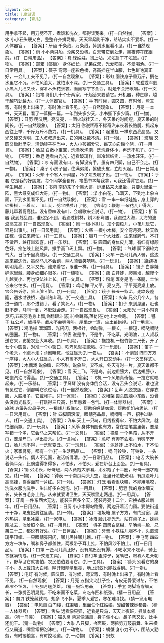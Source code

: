 ```yaml
---
layout: post
title: 儿童谜语
categorys: [育儿]
---  
```


用手拿不起，用刀劈不开，煮饭和洗衣，都得请我来。(打一自然物)。
【答案】：水
小小石头硬又白，整整齐齐排两排。天天早起刷干净，结结实实不爱坏。(打一人体器官)。
【答案】：牙齿
千条线，万条线，掉到水里看不见。(打一自然现象)。
【答案】：雨
小小两只船，没桨又没帆，白天带它到处走，黑夜停在床跟前。(打一日常用品)。
【答案】：鞋
绿娃娃，街上站，光吃饼干不吃饭。(打一物)。
【答案】：邮箱（邮筒）
身体细长，兄弟成双，光爱吃菜，不爱喝汤。(打一日常用具)。
【答案】：筷子
弯弯一座彩色桥，高高挂在半山腰，七色鲜艳真正好，一会儿工夫不见了。(打一自然现象)。
【答案】：彩虹
钢铁身子重万斤，搁在水里它不沉。不怕风浪大，就怕水不深。(打一交通工具)。
【答案】：轮船或军舰
小黑人儿细又长，穿着木头花衣裳。画画写字它全会，就是不会把歌唱。(打一文具)。
【答案】：铅笔
哥们儿十个分两家，干起活来要请它。开机器，种庄稼，越干越巧劲越大。(打一人体器官)。
【答案】：手
有时候，圆又圆，有时候，弯又弯，有时晚上出来了，有时晚上看不见。(打一自然现象)。
【答案】：月亮
一本书，天天看，看了一篇撕一篇。一年到头多少天，小书撕下多少篇。(打一物)。
【答案】：日历
明又明，亮又亮，一团火球挂天上，冬天呆的时间短，夏天呆的时间长。(打一自然现象)。
【答案】：太阳
你说稀奇不稀奇汽车长着长胳膊，抓起东西往上举，千斤万斤不费力。(打一机具)。
【答案】：起重机
一样东西亮晶晶，又光又硬又透明，工人叔叔造出来，它的用处数不清。(打一物)。
【答案】：玻璃
又圆又扁肚里空，活动镜子在当中，大人小孩都爱它，每天向它鞠个躬。(打一用具)。
【答案】：脸盆
白嫩小宝宝，洗澡吹泡泡，洗洗身体小，再洗不见了。(打一物)。
【答案】：香皂
远看白光光，近看玻璃样，越冷越结实，一热水汪汪。(打一自然物)。
【答案】：冰
有面没有口，有脚没有手，虽有四只脚，自己不会走。(打一物)。
【答案】：桌子
小房子里，住满弟弟，擦破头皮，立刻火起。(打一日常用具)。
【答案】：火柴
十个客人十间屋，冷了进去暖了出。(打一物)。
【答案】：手套
它是我的好朋友，每个同学全都有，笔墨书本帮我拿，可我还得背它走。(打一学生用品)。
【答案】：书包
南边来了个黑大哥，炉里钻来火里坐，只要火里坐一阵，黑大哥变成红大哥。(打一物)。
【答案】：煤
小白花，飞满天，下到地上象白面，下到水里看不见。(打一自然现象)。
【答案】：雪
一串一串纸娃娃，身上穿的红褂褂．一着火，飞上天，劈里啪啦开了花。
【答案】：鞭炮
一朵花儿开得大，藤儿牵着高高挂。没有香味没有叶，会唱歌来会说话。(打一物)。
【答案】：扩音器
我到处乱跑，谁也捉不到，我跑过树林，树木都弯腰，我跑过大海，大海的波浪高又高(打一自然现象)。
【答案】：风
一根小棍儿，顶个圆粒儿，小孩儿玩它，容易出事儿。(打一日常用具)。
【答案】：火柴
一根小木棒，安个弯月亮。秋天收庄稼，请它来帮忙。(打一工具)。
【答案】：镰刀
一个大肚皮，生来怪脾气，不打不做声，越打越欢喜。(打一乐器)。
【答案】：鼓
圆圆的身体皮儿薄，有红有绿颜色好，拴在线上随风舞，撒手高飞天上飘。(打一物)。
【答案】：气球
脚下钢轮力气大，日行千里真威风。(打一交通工具)。
【答案】：火车
一匹马儿两人骑，这边高来那边低，虽然马儿不会跑，两人骑着笑嘻嘻。(打一玩具)。
【答案】：跷跷板
明明亮亮，又平又光，谁来看它，跟谁一样。(打一用具)。
【答案】：镜子
白胖娃娃泥里藏，腰身细细心眼多。(打一植物)。
【答案】：藕
白娃娃，爬黑墙，越爬个儿越变小，再也没法往上长。(打一文具)。
【答案】：粉笔
浑身是毛一条腿，土怕它来它怕水。(打一用具)。
【答案】：鸡毛掸
平又平，亮又亮，平平亮亮桌上放。它会告诉你，脸上脏不脏。(打一用具)。
【答案】：镜子
长长一条龙，走路轰隆隆，遇水过铁桥，遇山钻山洞。(打一交通工具)。
【答案】：火车
兄弟几个人，各进一道门，那个进错了，看了笑死人。(打一物)。
【答案】：扣子
来到屋里，赶也赶不走，时间一到，不赶就会走。(打一自然现象)。
【答案】：太阳光
一只小鸡真灵巧,五彩羽毛身上飘,会翻跟斗(筋斗)会跳高,落勒(在)地上勿会跑。
【答案】：毽子
红公鸡，起得早，起来不会喔喔叫，屋里走一遭，尘土都跑掉。(打一用具)。
【答案】：鸡毛掸
溜溜圆，光闪闪，两根针，会动弹，一根长，一根短，嘀哒嘀哒转圈圈。(打一物)。
【答案】：钟表
说是牛，不是牛，不吃草，光喝油，工人叔叔送它来，支援农业大丰收。(打一机具)。
【答案】：拖拉机
一根竹管二尺长，开了七个小圆窗，对准一个小窗口，吹阵风就把歌唱。(打一乐器)。
【答案】：笛子
一个老头，不跑不走；请他睡觉，他就摇头(打一物)。。
【答案】：不倒翁
四四方方一座楼，大人小人住里头，小人有嘴不开口，大人开口又动手。(打一文艺样式)。
【答案】：木偶戏
说象糖，它不甜，说象盐，又不咸，冬天有时一片，夏天谁都不见。(打一自然现象)。
【答案】：雪
天上飞，不是鸟，前边翅膀大，后边翅膀小，喝饱汽油飞得高。(打一交通工具)。
【答案】：飞机
一个风箱真奇怪，一拉它就唱起来。(打一乐器)。
【答案】：手风琴
没有身体倒会活，没有舌头会说话，谁也没有见过它，倒都叫它说过话。(打一自然现象)。
【答案】：回声
人脱衣服，它穿衣服，人脱帽子，它戴帽子。(打一家具)。
【答案】：衣帽架
圆头圆脑小东西，没骨头没肉光有皮，一打跳得三尺高，肚里憋着一包气。(打一体育器材)。
【答案】：皮球
身细头尖鼻子大，一根线儿拴住它，帮助妈妈缝衣裳，帮助姐姐来绣花。(打一日常用具)。
【答案】：针
四脚圆滚滚，眼睛亮晶晶，嘀嘀叫一声，招手过路人。(打一交通工具)。
【答案】：汽车
天上一只鸟，用线拴得牢，不怕大风吹，就怕细雨飘。(打一玩具)。
【答案】：风筝
身体有圆也有方，常在铅笔盒里装，要是写错一个字，它会马上来帮忙。(打一文具)。
【答案】：橡皮
一个黑孩，从不开口，要是开口，掉出舌头。(打一食物)。
【答案】：瓜籽
有脚不会走，有嘴不开口，脸儿洗不得，一洗就变丑。(打一玩具)。
【答案】：泥娃娃
上不怕水，下不怕火；家家厨房，都有一个(打一生活用品)。。
【答案】：锅
叮铃铃，叮铃铃，一头说话一头听。俩人不见面，说话听得清。(打一日常用品)。
【答案】：电话
大碗长着俩耳朵，比碗盛得多得多，不怕水，不怕火，爱在炉台上面坐。(打一用具)。
【答案】：锅
弟弟长，哥哥短，两人赛跑大家看，弟弟跑了十二圈，哥哥一圈才跑完。(打一物)。
【答案】：钟表
一个南瓜两头儿空，肚里开花放光明，有瓜没叶儿高高挂，照得面前一片红。(打一物)。
【答案】：灯笼
看看象块糕，不能用嘴咬，洗洗衣服洗洗手，生出好多白泡泡。(打一用具)。
【答案】：肥皂
我的身体细又长，头长白毛身上光。从来就爱讲卫生，天天嘴里走两趟。(打一用具)。
【答案】：牙刷
一件东西大无边，能装三百多个天，还装月亮十二个，它换衣服过新年。(打一日用品)。
【答案】：日历
小小木房站路旁，两边开着活门窗。要使街道干干净，果皮纸屑往里装。(打一物)。
【答案】：垃圾箱
屋子方方，有门没窗，屋外热烘，屋里冰霜。(打一家电)。
【答案】：冰箱
脸儿亮光光，站在桌子上，妹妹跑过去，他给照个像。(打一用具)。
【答案】：镜子
圆筒白浆糊，早晚挤一股，兄弟三十二，都说有好处。(打一日用品)。
【答案】：牙膏
小铁柱儿胆不小，头戴玻璃平顶帽。一只眼睛亮闪闪，哪儿黑往哪儿瞧。(打一物)。
【答案】：手电筒
四四方方一块布，嘴和鼻子都盖住，两根带子耳上挂，不怕风沙不怕土。(打一日用品)。
【答案】：口罩
一匹马儿真正好，没有尾巴没有脚，不喝水来不吃草，骑上它就满街跑。(打一交通工具)。
【答案】：自行车
歪脖子，宽嘴巴，跟着人走头朝下，野草见它就害怕，农民伯伯要用它。(打一工具)。
【答案】：锄头
别看它的身子小，头上戴顶大白帽，睁开眼睛屋里亮，地上蚂蚁也能找得到。(打一物)。
【答案】：电灯
有时候，圆又圆，有时候，弯又弯，有时晚上出来了，有时晚上看不见。（打一自然现象）
【答案】：月亮
五指尖尖肚子空，有皮无骨爱过冬，不怕寒冷不怕风，十冬腊月逞英雄。（猜一服饰用品）
【答案】：手套
两脚弯弯细又长，一张嘴巴明晃晃，不吃米面不吃菜，专吃布匹和纸张。（猜一日用品）
【答案】：剪刀
铁笼藏铁鸟，翅多飞不掉，夏季人爱它，寒冬难寻找。（猜一家用电器）
【答案】：电风扇
白门楼，红围墙，里面住个红姑娘，酸甜苦辣她都尝。（猜一人体器官）
【答案】：舌头
远看像只猫，近看是只鸟，天天上夜班，抓鼠本领高。（猜一鸟类）
【答案】：猫头鹰
两耳像蒲扇，身子像小山，鼻子弯又长，比手还能干。（猜一动物）
【答案】：大象
八只脚，抬面鼓，两把剪刀鼓前舞，生来横行又霸道，嘴里常把泡沫吐。(打一动物)。
【答案】：螃蟹
身小力不小，团结又勤劳，有时搬粮食，有时挖地道。(打一动物)
【答案】：蚂蚁